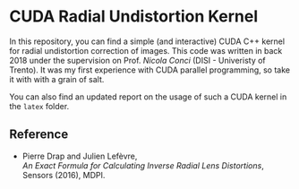 # CUDA Radial Undistortion Kernel

In this repository, you can find a simple (and interactive) CUDA C++ kernel for
radial undistortion correction of images. This code was written in back 2018 
under the supervision on Prof. *Nicola Conci* (DISI - Univeristy of Trento). It
was my first experience with CUDA parallel programming, so take it with with a
grain of salt.

You can also find an updated report on the usage of such a CUDA kernel in the
`latex` folder.

## Reference

- Pierre Drap and Julien Lefèvre, \
  *An Exact Formula for Calculating Inverse Radial Lens Distortions*, \
  Sensors (2016), MDPI.
